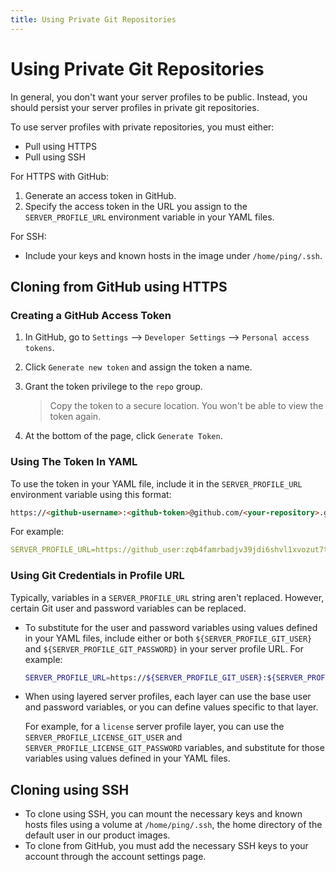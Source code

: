 ```yaml
---
title: Using Private Git Repositories
---
```

# Using Private Git Repositories

In general, you don't want your server profiles to be public. Instead, you should persist your server profiles in private git repositories.

To use server profiles with private repositories, you must either:

* Pull using HTTPS
* Pull using SSH

For HTTPS with GitHub:

1. Generate an access token in GitHub.
2. Specify the access token in the URL you assign to the `SERVER_PROFILE_URL` environment variable in your YAML files.

For SSH:

* Include your keys and known hosts in the image under `/home/ping/.ssh`.

## Cloning from GitHub using HTTPS

### Creating a GitHub Access Token

1. In GitHub, go to `Settings` --> `Developer Settings` --> `Personal access tokens`.
1. Click `Generate new token` and assign the token a name.
1. Grant the token privilege to the `repo` group.

    > Copy the token to a secure location. You won't be able to view the token again.

1. At the bottom of the page, click `Generate Token`.

### Using The Token In YAML

To use the token in your YAML file, include it in the `SERVER_PROFILE_URL` environment variable using this format:

```html
https://<github-username>:<github-token>@github.com/<your-repository>.git
```

For example:

```yaml
SERVER_PROFILE_URL=https://github_user:zqb4famrbadjv39jdi6shvl1xvozut7tamd5v6eva@github.com/pingidentity/server_profile.git
```

### Using Git Credentials in Profile URL

Typically, variables in a `SERVER_PROFILE_URL` string aren't replaced. However, certain Git user and password variables can be replaced.

* To substitute for the user and password variables using values defined in your YAML files, include either or both `${SERVER_PROFILE_GIT_USER}` and `${SERVER_PROFILE_GIT_PASSWORD}` in your server profile URL. For example:

    ```sh
    SERVER_PROFILE_URL=https://${SERVER_PROFILE_GIT_USER}:${SERVER_PROFILE_GIT_PASSWORD}@github.com/pingidentity/server_profile.git
    ```

* When using layered server profiles, each layer can use the base user and password variables, or you can define values specific to that layer.

    For example, for a `license` server profile layer, you can use the `SERVER_PROFILE_LICENSE_GIT_USER` and `SERVER_PROFILE_LICENSE_GIT_PASSWORD` variables, and substitute for those variables using values defined in your YAML files.

## Cloning using SSH

* To clone using SSH, you can mount the necessary keys and known hosts files using a volume at `/home/ping/.ssh`, the home directory of the default user in our product images.
* To clone from GitHub, you must add the necessary SSH keys to your account through the account settings page.
